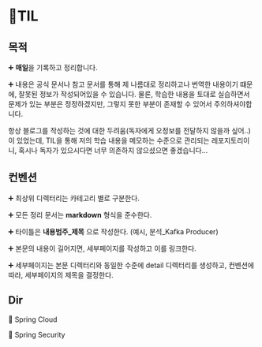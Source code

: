 # 📖TIL

## 목적
➕ **매일**을 기록하고 정리합니다.

➕ 내용은 공식 문서나 참고 문서를 통해 제 나름대로 정리하고나 번역한 내용이기 떄문에, 잘못된 정보가 작성되어있을 수 있습니다. 물론, 학습한 내용을 토대로 실습하면서 문제가 있는 부분은 정정하겠지만, 그렇지 못한 부분이 존재할 수 있어서 주의하셔야합니다.

항상 블로그를 작성하는 것에 대한 두려움(독자에게 오정보를 전달하지 않을까 싶어..)이 있었는데, TIL을 통해 저의 학습 내용을 메모하는 수준으로 관리되는 레포지토리이니, 혹시나 독자가 있으시다면 너무 의존하지 않으셨으면 좋겠습니다...

## 컨벤션
➕ 최상위 디렉터리는 카테고리 별로 구분한다.

➕ 모든 정리 문서는 **markdown** 형식을 준수한다.

➕ 타이틀은 **내용범주_제목** 으로 작성한다. (예시, 분석_Kafka Producer)

➕ 본문의 내용이 길어지면, 세부페이지를 작성하고 이를 링크한다.

➕ 세부페이지는 본문 디렉터리와 동일한 수준에 detail 디렉터리를 생성하고, 컨벤션에 따라, 세부페이지의 제목을 결정한다.

## Dir
📂 Spring Cloud

📂 Spring Security
